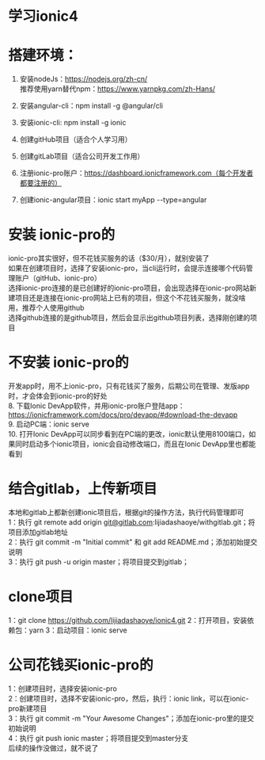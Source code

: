 # 学习ionic4
# 搭建环境：
1.	安装nodeJs：https://nodejs.org/zh-cn/<br>
推荐使用yarn替代npm：https://www.yarnpkg.com/zh-Hans/
2.	安装angular-cli：npm install -g @angular/cli
3.	安装ionic-cli: npm install -g ionic

4.	创建gitHub项目（适合个人学习用）<br>
5.	创建gitLab项目（适合公司开发工作用）<br>
6.  注册ionic-pro账户：https://dashboard.ionicframework.com（每个开发者都要注册的）<br>
7.	创建ionic-angular项目：ionic start myApp --type=angular<br>
# 安装 ionic-pro的
ionic-pro其实很好，但不花钱买服务的话（$30/月），就别安装了<br>
如果在创建项目时，选择了安装ionic-pro，当cli运行时，会提示连接哪个代码管理账户（gitHub、ionic-pro）<br>
选择ionic-pro连接的是已创建好的ionic-pro项目，会出现选择在ionic-pro网站新建项目还是连接在ionic-pro网站上已有的项目，但这个不花钱买服务，就没啥用，推荐个人使用github<br>
选择github连接的是github项目，然后会显示出github项目列表，选择刚创建的项目<br>
# 不安装 ionic-pro的
开发app时，用不上ionic-pro，只有花钱买了服务，后期公司在管理、发版app时，才会体会到ionic-pro的好处<br>
8.	下载Ionic DevApp软件，并用ionic-pro账户登陆app：https://ionicframework.com/docs/pro/devapp/#download-the-devapp<br>
9.	启动PC端：ionic serve<br>
10.	打开Ionic DevApp可以同步看到在PC端的更改，ionic默认使用8100端口，如果同时启动多个ionic项目，ionic会自动修改端口，而且在Ionic DevApp里也都能看到
# 结合gitlab，上传新项目
本地和gitlab上都新创建ionic项目后，根据git的操作方法，执行代码管理即可<br>
1：执行 git remote add origin git@gitlab.com:lijiadashaoye/withgitlab.git；将项目添加gitlab地址<br>
2：执行 git commit -m "Initial commit" 和 git add README.md；添加初始提交说明<br>
3：执行 git push -u origin master；将项目提交到gitlab；<br>
# clone项目
1：git clone https://github.com/lijiadashaoye/ionic4.git
2：打开项目，安装依赖包：yarn
3：启动项目：ionic serve
# 公司花钱买ionic-pro的
1：创建项目时，选择安装ionic-pro<br>
2：创建项目时，选择不安装ionic-pro，然后，执行：ionic link，可以在ionic-pro新建项目<br>
3：执行 git commit -m "Your Awesome Changes"；添加在ionic-pro里的提交初始说明<br>
4：执行 git push ionic master；将项目提交到master分支<br>
后续的操作没做过，就不说了

